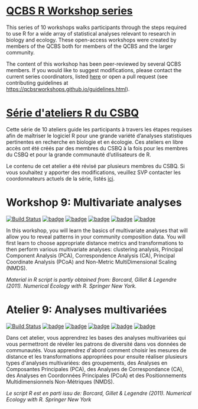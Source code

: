 # [QCBS R Workshop series](https://wiki.qcbs.ca/r)

This series of 10 workshops walks participants through the steps required to use R for a wide array of statistical analyses relevant to research in biology and ecology. These open-access workshops were created by members of the QCBS both for members of the QCBS and the larger community.

The content of this workshop has been peer-reviewed by several QCBS members. If you would like to suggest modifications, please contact the current series coordinators, listed [here](https://wiki.qcbs.ca/r) or open a pull request (see contributing guidelines at https://qcbsrworkshops.github.io/guidelines.html).

# [Série d'ateliers R du CSBQ](https://wiki.qcbs.ca/r)

Cette série de 10 ateliers guide les participants à travers les étapes requises afin de maîtriser le logiciel R pour une grande variété d’analyses statistiques pertinentes en recherche en biologie et en écologie. Ces ateliers en libre accès ont été créés par des membres du CSBQ à la fois pour les membres du CSBQ et pour la grande communauté d’utilisateurs de R.

Le contenu de cet atelier a été révisé par plusieurs membres du CSBQ. Si vous souhaitez y apporter des modifications, veuillez SVP contacter les coordonnateurs actuels de la série, listés [ici](https://wiki.qcbs.ca/r).


# Workshop 9: Multivariate analyses
[![Build Status](https://img.shields.io/travis/QCBSRworkshops/workshop09/dev?style=flat-square&logo=travis)](https://travis-ci.org/QCBSRworkshops/workshop09)
[![badge](https://img.shields.io/static/v1?style=flat-square&label=repo&message=dev&color=6f42c1&logo=github)](https://github.com/QCBSRworkshops/workshop09)
[![badge](https://img.shields.io/static/v1?style=flat-square&label=wiki&message=09&logo=wikipedia)](https://wiki.qcbs.ca/r_workshop9)
[![badge](https://img.shields.io/static/v1?style=flat-square&label=Slides&message=09&color=red&logo=html5)](https://qcbsrworkshops.github.io/workshop09/workshop09-en/workshop09-en.html)
[![badge](https://img.shields.io/static/v1?style=flat-square&label=Slides&message=09&color=red&logo=adobe-acrobat-reader)](https://qcbsrworkshops.github.io/workshop09/workshop09-en/workshop09-en.pdf)
[![badge](https://img.shields.io/static/v1?style=flat-square&label=script&message=09&color=2a50b8&logo=r)](https://qcbsrworkshops.github.io/workshop09/workshop09-en/workshop09-en.R)

In this workshop, you will learn the basics of multivariate analyses that will
allow you to reveal patterns in your community composition data. You will first
learn to choose appropriate distance metrics and transformations to then perform
various multivariate analyses: clustering analysis, Principal Component Analysis
(PCA), Correspondence Analysis (CA), Principal Coordinate Analysis (PCoA) and
Non-Metric MultiDimensional Scaling (NMDS).

*Material in R script is partly obtained from: Borcard, Gillet & Legendre (2011). Numerical Ecology with R. Springer New York.*

# Atelier 9: Analyses multivariées
[![Build Status](https://img.shields.io/travis/QCBSRworkshops/workshop09/dev?style=flat-square&logo=travis)](https://travis-ci.org/QCBSRworkshops/workshop09)
[![badge](https://img.shields.io/static/v1?style=flat-square&label=repo&message=dev&color=6f42c1&logo=github)](https://github.com/QCBSRworkshops/workshop09)
[![badge](https://img.shields.io/static/v1?style=flat-square&label=wiki&message=09&logo=wikipedia)](https://wiki.qcbs.ca/r_atelier9)
[![badge](https://img.shields.io/static/v1?style=flat-square&label=Diapos&message=09&color=red&logo=html5)](https://qcbsrworkshops.github.io/workshop09/workshop09-fr/workshop09-fr.html)
[![badge](https://img.shields.io/static/v1?style=flat-square&label=Diapos&message=09&color=red&logo=adobe-acrobat-reader)](https://qcbsrworkshops.github.io/workshop09/workshop09-fr/workshop09-fr.pdf)
[![badge](https://img.shields.io/static/v1?style=flat-square&label=script&message=09&color=2a50b8&logo=r)](https://qcbsrworkshops.github.io/workshop09/workshop09-fr/workshop09-fr.R)

Dans cet atelier, vous apprendrez les bases des analyses multivariées qui vous
permettront de révéler les patrons de diversité dans vos données de communautés.
Vous apprendrez d'abord comment choisir les mesures de distance et les
transformations appropriées pour ensuite réaliser plusieurs types d'analyses
multivariées: des groupements, des Analyses en Composantes Principales (PCA),
des Analyses de Correspondance (CA), des Analyses en Coordonnées Principales
(PCoA) et des Positionnements Multidimensionnels Non-Métriques (NMDS).

*Le script R est en parti issu de: Borcard, Gillet & Legendre (2011). Numerical Ecology with R. Springer New York*

